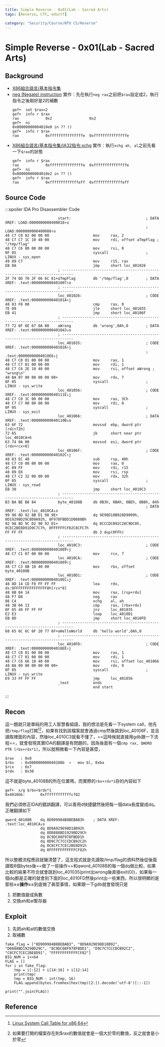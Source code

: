 ```yaml
---
title: Simple Reverse - 0x01(Lab - Sacred Arts)
tags: [Reverse, CTF, eductf]

category: "Security/Course/NTU CS/Reverse"
---
```


# Simple Reverse - 0x01(Lab - Sacred Arts)

## Background
* [X86組合語言/基本指令集](https://zh.wikibooks.org/wiki/X86%E7%B5%84%E5%90%88%E8%AA%9E%E8%A8%80/%E5%9F%BA%E6%9C%AC%E6%8C%87%E4%BB%A4%E9%9B%86)
* [neg (Negate) instruction](https://www.ibm.com/docs/en/aix/7.1?topic=set-neg-negate-instruction)
  實作：先在執行`neg rax`之前把`$rax`設定成2，執行指令之後剛好是2的補數
    ```!
    gef➤  set $rax=2
    gef➤  info r $rax
    rax            0x2                 0x2
    gef➤  ni
    0x00000000004010e0 in ?? ()
    gef➤  info r $rax
    rax            0xfffffffffffffffe  0xfffffffffffffffe
    ```
* [X86組合語言/基本指令集/IA32指令:xchg](https://zh.wikibooks.org/zh/X86%E7%B5%84%E5%90%88%E8%AA%9E%E8%A8%80/%E5%9F%BA%E6%9C%AC%E6%8C%87%E4%BB%A4%E9%9B%86/IA32%E6%8C%87%E4%BB%A4:xchg)
  實作：執行`xchg ah, al`之前先看一下`$rax`的狀態
    ```!
    gef➤  info r $rax
    rax            0xfffffffffffffffe  0xfffffffffffffffe
    gef➤  ni
    0x00000000004010e2 in ?? ()
    gef➤  info r $rax
    rax            0xfffffffffffffeff  0xfffffffffffffeff
    ```

## Source Code
:::spoiler IDA Pro Disassembler Code
```=
                        start:                                  ; DATA XREF: LOAD:0000000000400018↑o
                                                                ; LOAD:0000000000400088↑o
48 C7 C0 02 00 00 00                    mov     rax, 2
48 C7 C7 1C 10 40 00                    mov     rdi, offset aTmpFlag ; "/tmp/flag"
48 C7 C6 00 00 00 00                    mov     rsi, 0
0F 05                                   syscall                 ; LINUX - sys_open
49 89 C7                                mov     r15, rax
EB 0A                                   jmp     short loc_401026
                        ; ---------------------------------------------------------------------------
2F 74 6D 70 2F 66 6C 61+aTmpFlag        db '/tmp/flag',0        ; DATA XREF: .text:0000000000401007↑o
                        ; ---------------------------------------------------------------------------
                        loc_401026:                             ; CODE XREF: .text:000000000040101A↑j
48 83 F8 00                             cmp     rax, 0
7E 09                                   jle     short loc_401035
EB 41                                   jmp     short loc_40106F
                        ; ---------------------------------------------------------------------------
77 72 6F 6E 67 0A 00    aWrong          db 'wrong',0Ah,0        ; DATA XREF: .text:0000000000401043↓o
                        ; ---------------------------------------------------------------------------
                        loc_401035:                             ; CODE XREF: .text:000000000040102A↑j
                                                                ; .text:00000000004010E6↓j
48 C7 C0 01 00 00 00                    mov     rax, 1
48 C7 C7 01 00 00 00                    mov     rdi, 1
48 C7 C6 2E 10 40 00                    mov     rsi, offset aWrong ; "wrong\n"
48 BA 07 00 00 00 00 00+                mov     rdx, 7
0F 05                                   syscall                 ; LINUX - sys_write
                        loc_401056:                             ; CODE XREF: .text:000000000040111E↓j
48 C7 C0 3C 00 00 00                    mov     rax, 3Ch
48 C7 C7 00 00 00 00                    mov     rdi, 0
0F 05                                   syscall                 ; LINUX - sys_exit
                        loc_401066:                             ; DATA XREF: .text:000000000040110B↓o
63 6F 72                                movsxd  ebp, dword ptr [rdi+72h]
72 65                                   jb      short near ptr loc_4010CA+6
63 74 0A 00                             movsxd  esi, dword ptr [rdx+rcx+0]
                        loc_40106F:                             ; CODE XREF: .text:000000000040102C↑j
48 83 EC 40                             sub     rsp, 40h
48 C7 C0 00 00 00 00                    mov     rax, 0
4C 89 FF                                mov     rdi, r15
48 89 E6                                mov     rsi, rsp
48 C7 C2 32 00 00 00                    mov     rdx, 32h
0F 05                                   syscall                 ; LINUX - sys_read
EB 38                                   jmp     short loc_4010C3
                        ; ---------------------------------------------------------------------------
B3 BA BE B8 84          byte_40108B     db 0B3h, 0BAh, 0BEh, 0B8h, 84h
                                                                ; DATA XREF: .text:loc_4010CA↓o
99 90 8D 92 8B D1 98 9E+                dq 9E98D18B928D9099h, 0D19290D29C8D9A92h, 8F978FBDD1D0888Bh
92 9A 8D 9C D2 90 92 D1+                dq 0CCCDCB92C28C9DC0h, 0CEC2BE8D91D9C7C7h, 0FFFFFFCF82C8CFC7h
FF FF FF                                db 3 dup(0FFh)
                        ; ---------------------------------------------------------------------------
                        loc_4010C3:                             ; CODE XREF: .text:0000000000401089↑j
48 C7 C1 07 00 00 00                    mov     rcx, 7
                        loc_4010CA:                             ; CODE XREF: .text:0000000000401069↑j
48 C7 C3 8B 10 40 00                    mov     rbx, offset byte_40108B
                        loc_4010D1:                             ; CODE XREF: .text:00000000004010EC↓j
48 8D 14 CD F8 FF FF FF                 lea     rdx, ds:0FFFFFFFFFFFFFFF8h[rcx*8]
48 8B 04 14                             mov     rax, [rsp+rdx]
48 F7 D8                                neg     rax
86 C4                                   xchg    al, ah
48 3B 04 13                             cmp     rax, [rbx+rdx]
0F 85 49 FF FF FF                       jnz     loc_401035
E2 E3                                   loop    loc_4010D1
EB 0D                                   jmp     short loc_4010FD
                        ; ---------------------------------------------------------------------------
68 65 6C 6C 6F 20 77 6F+aHelloWorld     db 'hello world',0Ah,0
                        ; ---------------------------------------------------------------------------
                        loc_4010FD:                             ; CODE XREF: .text:00000000004010EE↑j
48 C7 C0 01 00 00 00                    mov     rax, 1
48 C7 C7 01 00 00 00                    mov     rdi, 1
48 C7 C6 66 10 40 00                    mov     rsi, offset loc_401066
48 BA 09 00 00 00 00 00+                mov     rdx, 9
0F 05                                   syscall                 ; LINUX - sys_write
E9 33 FF FF FF                          jmp     loc_401056
                        _text           ends
                                        end start
```
:::
## Recon
這一題就只是單純的用工人智慧看組語，我的想法是先看一下system call，他先把`/tmp/flag`打開[^system_call_大全][^note1]，如果有找到該檔案就會通過cmp然後跳到loc_40106F，並且讀取裡面的內容，然後loc_4010C3就看不懂了，==這時候就直接用gdb跟一下流程==，就會發現其實IDA的翻譯是有問題的，因為後面有一個`cmp rax, QWORD PTR [rbx+rdx*1]`，所以就稍微看一下內容是甚麼，
```
$rax   : 0x0
$rbx   : 0x000000000040108b  →   mov bl, 0xba
$rcx   : 0x7
$rdx   : 0x30
```
這不就是byte_40108B的所在位置嗎，而實際的`rbx+rdx*1`存的內容如下
```
gef➤  x/g $rbx+$rdx*1
0x4010bb:       0xffffffffffffcf82
```
我們必須修正IDA的錯誤翻譯，可以善用d快捷鍵然後把每一個data長度變成dq，正確翻譯如下
```
qword_40108B    dq 8D909984B8BEBAB3h    ; DATA XREF: .text:loc_4010CA↓o
                dq 8D9A929E98D18B92h
                dq 0D0888BD19290D29Ch
                dq 8C9DC08F978FBDD1h
                dq 0D9C7C7CCCDCB92C2h
                dq 0C8CFC7CEC2BE8D91h
                dq 0FFFFFFFFFFFFCF82h
```
所以整體流程應該就蠻清楚了，這支程式就是先讀取/tmp/flag的資料然後從後面讀取8個bytes後==做了一些操作==和qword_40108B的每一個dq做比較，如果比較的結果不符合就會跳到loc_401035(print出wrong後直接exit(0))，如果每一個dq都是正確的就會到下面的loc_4010FD然後print出一些東西，所以很明顯的是那些<b>==操作==</b>到底做了甚麼事情，如果跟一下gdb就會發現只是
1. 把數值變成負數
2. 交換ah和al暫存器
## Exploit
1. 先把ah和al的數值交換
2. 取補數
```python=
fake_flag = ["8D909984B8BEBAB3", "8D9A929E98D18B92", "D0888BD19290D29C", "8C9DC08F978FBDD1", "D9C7C7CCCDCB92C2", "C8CFC7CEC2BE8D91", "FFFFFFFFFFFFCF82"]
BIG_NUM = 1<<64
FLAG = []
for i in fake_flag:
	tmp = i[:12] + i[14:16] + i[12:14]
	print(tmp)
	tmp = BIG_NUM - int(tmp, 16)
	FLAG.append(bytes.fromhex(hex(tmp)[2:]).decode('utf-8')[::-1])

print("".join(FLAG))
```
## Reference
[^system_call_大全]:[Linux System Call Table for x86 64](https://blog.rchapman.org/posts/Linux_System_Call_Table_for_x86_64/)
[^note1]:如果要打開的檔案存在則$rax的數值就會是一個大於零的數值，反之就會是小於零
